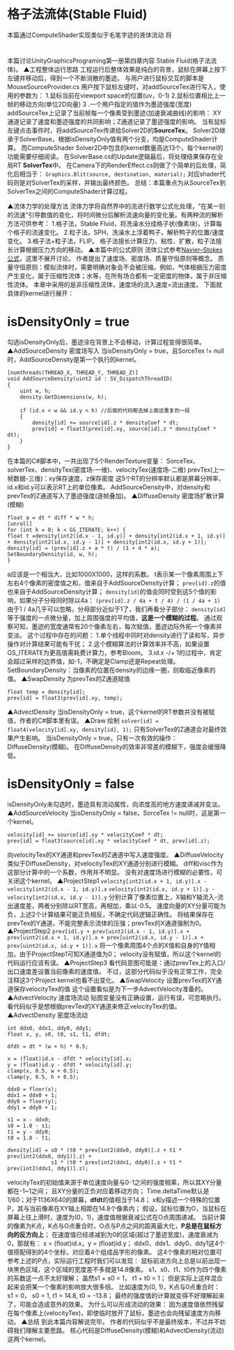 # 格子法流体(Stable Fluid)
本篇通过ComputeShader实现类似于毛笔字迹的液体流动
    将



#  






本篇讨论UnityGraphicsPrograming第一册第四章内容 Stable Fluid(格子法流体)。 
▲工程整体运行思路 工程运行后整体效果是纯白的背景，鼠标在屏幕上按下左键并移动后，得到一个不断消散的墨迹。 
与用户进行鼠标交互的脚本是MouseSourceProvider.cs 用户按下鼠标左键时，对addSourceTex进行写入，使用的参数为： 1.鼠标当前在viewport space的位置(uv，0-1) 2.鼠标位置相比上一帧的移动方向(单位2D向量) 3
.一个用户指定的值作为墨迹强度(宽度) addSourceTex上记录了当前帧每一个像素受到墨迹(加速衰减曲线)的影响： XY通道记录了速度和墨迹强度的共同影响；Z通道记录了墨迹强度的影响。 当有鼠标左键点击事件时，将addSourceTex传递给Solver2D的**SourceTex**。 
Solver2D继承于SolverBase，根据isDensityOnly值有两个分支，均是ComputeShader计算。 而ComputeShader Solver2D中包含的kernel数量高达13个，每个kernel的功能需要仔细阅读。 在SolverBase.cs的Update逻辑最后，将处理结果保存在全局RT **SolverTex**中。 在Camera下的RenderEffect.cs则做了个简单的后处理，简化后相当于： `Graphics.Blit(source, destination, material);` 对应shader代码则是对SolverTex的采样，并输出最终颜色。 总结：本篇重点为从SourceTex到SolverTex之间的ComputeShader计算过程。 

▲流体力学的处理方法 流体力学将自然界中的流进行数学公式化处理，“在某一刻的流速”引导数值的变化，将时间微分后解析流速向量的变化量。有两种流的解析方法可供参考： 1.格子法，Stable Fluid，将洗澡水分成格子状(像素块)，计算每个格子的流速变化。 2.粒子法，SPH，洗澡水上浮着鸭子，解析鸭子的位置/速度变化。 3.格子法+粒子法，FLIP。 格子法擅长计算压力、粘性、扩散，粒子法擅长计算根据压力方向的移动。 ▲本篇中的公式原则 流体公式参考[Navier–Stokes公式](https://ja.wikipedia.org/wiki/%E3%83%8A%E3%83%93%E3%82%A8%E2%80%93%E3%82%B9%E3%83%88%E3%83%BC%E3%82%AF%E3%82%B9%E6%96%B9%E7%A8%8B%E5%BC%8F "Navier–Stokes公式")，这里不展开讨论。 作者提出了速度场、密度场、质量守恒原则等概念。 质量守恒原则：模拟流体时，需要明确对象会不会被压缩。例如，气体根据压力密度产生变化，属于压缩性流体；水等，在所有场合都有一定密度的物体，属于非压缩性流体。 本章中采用的是非压缩性流体，速度场的流入速度=流出速度。 下面就具体的kernel进行展开：

# isDensityOnly = true

勾选isDensityOnly后，墨迹涂在背景上不会移动，计算过程变得很简单。 ▲AddSourceDensity 密度场写入 当isDensityOnly = true，且SorceTex != null时，AddSourceDensity是第一个执行的kernel。

```
[numthreads(THREAD_X, THREAD_Y, THREAD_Z)]
void AddSourceDensity(uint2 id : SV_DispatchThreadID)
{
    uint w, h;
    density.GetDimensions(w, h);

    if (id.x < w && id.y < h) //后面的代码都去掉上面这重复的一段
    {
        density[id] += source[id].z * densityCoef * dt;
        prev[id] = float3(prev[id].xy, source[id].z * densityCoef * dt);
    }
}
```

在本篇的C#脚本中，一共出现了5个RenderTexture变量： SorceTex、solverTex、densityTex(密度场-一维)、velocityTex(速度场-二维) prevTex(上一帧数据-三维)：xy保存速度，z保存密度 这5个RT的分辨率默认都是屏幕分辨率，id.x和id.y可以表示RT上的单位像素。 AddSourceDensity中，对density和prevTex的Z通道写入了墨迹强度(逐帧叠加)。 ▲DiffuseDensity 密度场扩散计算(模糊)

```
float a = dt * diff * w * h;
[unroll]
for (int k = 0; k < GS_ITERATE; k++) {
float t =density[int2(id.x - 1, id.y)] + density[int2(id.x + 1, id.y)] + density[int2(id.x, id.y - 1)] + density[int2(id.x, id.y + 1)];
density[id] = (prev[id].z + a * t) / (1 + 4 * a);
SetBoundaryDensity(id, w, h);
}
```

a应该是一个相当大，比如1000X1000，这样的系数。 t表示某一个像素周围上下左右4个像素的密度值之和，值来自于AddSourceDensity计算； `prev[id].z`的值也来自于AddSourceDensity计算； `density[id]`的值会同时受到这5个值的影响，如果分子分母同时除以4a： `(prev[id].z / 4a + t / 4) / (1 / 4a + 1)` 由于1 / 4a几乎可以忽略，分母部分近似于1了，我们再看分子部分： `density[id]`等于强度的一点微分量，加上周围强度的平均值，**这是一个模糊的过程**。 通过观察可知，墨迹的宽度通常有20个像素左右，每次赋值，墨迹边际外拓一个像素并变淡。 这个过程中存在的问题： 1.单个线程中同时对density进行了读和写，异步操作对计算结果可能有干扰； 2.这个模糊算法的计算效率并不高，如果设置GS\_ITERATE为更高值需耗费计算力，参考Bloom。 3.id.x -/+ 1的过程中，肯定会超过采样的边界值，如-1，不确定是Clamp还是Repeat处理。 SetBoundaryDensity：当像素的位置在density的边缘一圈，则取临近像素的值。 ▲SwapDensity 为prevTex的Z通道赋值

```
float temp = density[id];
prev[id] = float3(prev[id].xy, temp);
```

▲AdvectDensity 当isDensityOnly = true，这个kernel的RT参数并没有被赋值，作者的C#脚本里有误。 ▲Draw 绘制 `solver[id] = float4(velocity[id].xy, density[id], 1);` 只有SolverTex的Z通道会对最终效果产生影响。 当isDensityOnly = true，只有一次有效的操作：DiffuseDensity(模糊)。 在DiffuseDensity的效率非常差的模糊下，强度会缓慢降低。

# isDensityOnly = false

isDensityOnly未勾选时，墨迹具有流动属性，向浓度高的地方速度递减并变淡。 ▲AddSourceVelocity 当isDensityOnly = false，SorceTex != null时，这是第一个kernel。

```
velocity[id] += source[id].xy * velocityCoef * dt;
prev[id] = float3(source[id].xy * velocityCoef * dt, prev[id].z);
```

向velocityTex的XY通道和prevTex的Z通道中写入速度强度。 ▲DiffuseVelocity 类似于DiffuseDensity，对velocityTex的XY通道分别进行模糊。 diff和visc作为这部分计算中的一个系数，作用并不明显。 没有对速度场进行模糊的必要性，可关闭这个kernel。 ▲ProjectStep1 `velocity[int2(id.x + 1, id.y)].x - velocity[int2(id.x - 1, id.y)].x` `velocity[int2(id.x, id.y + 1)].y - velocity[int2(id.x, id.y - 1)].y` 分别计算了像素位置上，X轴和Y轴流入-流出速度差，两者分别除以RT宽高，再相加，乘以-0.5。 速度向量的XY分量可能为负，上述2个计算结果可能正负相反，不确定代码逻辑正确性。 将结果保存在prevTex的Y通道，不能完整表示流体的压强；prevTex的X通道强制为0。 ▲ProjectStep2 `prev[id].y + prev[uint2(id.x - 1, id.y)].x + prev[uint2(id.x + 1, id.y)].x + prev[uint2(id.x, id.y - 1)].x + prev[uint2(id.x, id.y + 1)].x` 将一个像素周围4个点的X值和自身的Y值相加，由于ProjectStep1可知X通道值为0； velocity没有赋值，所以这个kernel的代码运行应该有误。 ▲ProjectStep3 看代码意图可能是：通过prevTex上的入口/出口速度差设置当前像素的速度值。 不过，这部分代码似乎没有正常工作，完全注释这3个Project kernel也看不出变化。 ▲SwapVelocity 设置prevTex的XY通道保存velocityTex的值 这个设置看似是为下一步AdvectVelocity准备的。 ▲AdvectVelocity 速度场流动 贴图变量没有正确设置，运行有误，可忽略执行。 看代码似乎是想根据prevTex的XY通道来修正velocityTex的值。 ▲AdvectDensity 密度场流动

```
int ddx0, ddx1, ddy0, ddy1;
float x, y, s0, t0, s1, t1, dfdt;

dfdt = dt * (w + h) * 0.5;

x = (float)id.x - dfdt * velocity[id].x;
y = (float)id.y - dfdt * velocity[id].y;
clamp(x, 0.5, w + 0.5);
clamp(y, 0.5, h + 0.5);

ddx0 = floor(x);
ddx1 = ddx0 + 1;
ddy0 = floor(y);
ddy1 = ddy0 + 1;

s1 = x - ddx0;
s0 = 1.0 - s1;
t1 = y - ddy0;
t0 = 1.0 - t1;

density[id] = s0 * (t0 * prev[int2(ddx0, ddy0)].z + t1 * prev[int2(ddx0, ddy1)].z) +
              s1 * (t0 * prev[int2(ddx1, ddy0)].z + t1 * prev[int2(ddx1, ddy1)].z);
```

velocityTex的初始值来源于单位速度向量与0-1之间的强度相乘，所以其XY分量都在-1~1之间； 且XY分量的正负对应着移动方向； Time.deltaTime默认是1/60；对于1136X640的屏幕，**dfdt**的值相当于14.8； x和y描述一个特殊的位置P，其与当前像素在XY轴上相距在14.8个像素内； 假设，鼠标位置为O，当鼠标在屏幕上往上滑时，速度为(0，1)，速度值根据衰减公式在O点周围递减。 当前计算的像素为K点，K点与O点重合时，O点与P点之间的距离最大化，**P总是在鼠标方向的反方向上**； 在速度值已经递减到为0的区域(超过了墨迹宽度)，速度衰减为0，那就有： x = (float)id.x，y = (float)id.y； ddx0、ddx1、ddy0、ddy1这4个值搭配得到的4个坐标，对应着4个组成品字形的像素。 这4个像素的相对位置可参考上述的P点，实际运行工程时我们可以发现： 鼠标前进方向上总是以前出现一块黑色区域，这个区域的宽度差不多就是14.8像素。 s1、s0、t1、t0作为四个像素的系数这一点不太好理解； 虽然s1 + s0 = 1， t1 + t0 = 1； 但是实际上这样混合起来会把某一个像素的影响放大很多倍。 比如速度为(0, 1)，K点与0点重合时： s1 = 0， s0 = 1, t1 = 14.8, t0 = -13.8； 最终的强度值的计算就变得不好理解起来了，可能会造成意外的效果。 为什么可以形成流动的效果： 因为速度值依然残留在每个像素上(velocityTex)，即使临时放开了鼠标，墨迹也会向残留速度方向移动。 ▲总结 到此本篇内容解说完毕。 作者的代码似乎不是最终版本，不过并不妨碍我们理解主要思路。 核心代码是DiffuseDensity(模糊)和AdvectDensity(流动)这两个kernel。 
